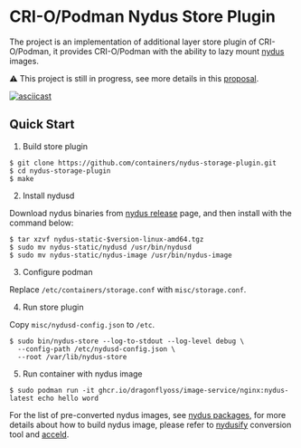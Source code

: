 # CRI-O/Podman Nydus Store Plugin

The project is an implementation of additional layer store plugin of CRI-O/Podman, it provides CRI-O/Podman with the ability to lazy mount [nydus](https://nydus.dev/) images.

⚠️ This project is still in progress, see more details in this [proposal](https://github.com/containers/podman/issues/15249).

[![asciicast](https://asciinema.org/a/EqYr5HCcP5LndnFbKnBucPeqd.svg)](https://asciinema.org/a/EqYr5HCcP5LndnFbKnBucPeqd)


## Quick Start

1. Build store plugin

```shell
$ git clone https://github.com/containers/nydus-storage-plugin.git
$ cd nydus-storage-plugin
$ make
```

2. Install nydusd

Download nydus binaries from [nydus release](https://github.com/dragonflyoss/image-service/releases/) page, and then install with the command below:

```shell
$ tar xzvf nydus-static-$version-linux-amd64.tgz
$ sudo mv nydus-static/nydusd /usr/bin/nydusd
$ sudo mv nydus-static/nydus-image /usr/bin/nydus-image
```

3. Configure podman

Replace `/etc/containers/storage.conf` with `misc/storage.conf`.

4. Run store plugin

Copy `misc/nydusd-config.json` to `/etc`.

```shell
$ sudo bin/nydus-store --log-to-stdout --log-level debug \
  --config-path /etc/nydusd-config.json \
  --root /var/lib/nydus-store
```

5. Run container with nydus image

```shell
$ sudo podman run -it ghcr.io/dragonflyoss/image-service/nginx:nydus-latest echo hello word
```

For the list of pre-converted nydus images, see [nydus packages](https://github.com/orgs/dragonflyoss/packages?page=1&repo_name=image-service), for more details about how to build nydus image, please refer to [nydusify](https://github.com/dragonflyoss/image-service/blob/master/docs/nydusify.md) conversion tool and [acceld](https://github.com/goharbor/acceleration-service).
